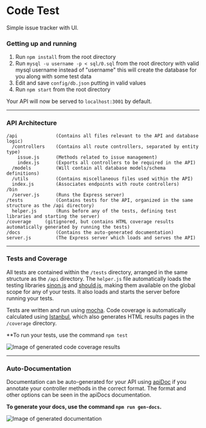 # Code Test

Simple issue tracker with UI.

### Getting up and running

1. Run `npm install` from the root directory
2. Run `mysql -u username -p < sql/0.sql` from the root directory with valid mysql username instead of "username" this will create the database for you along with some test data
3. Edit and save `config/db.json` putting in valid values
4. Run `npm start` from the root directory

Your API will now be served to `localhost:3001` by default.

---

### API Architecture


```
/api              (Contains all files relevant to the API and database logic)
  /controllers    (Contains all route controllers, separated by entity type)
    issue.js      (Methods related to issue management)
    index.js      (Exports all controllers to be required in the API)
  /models         (Will contain all database models/schema definitions)
  /utils          (Contains miscellaneous files used within the API)
  index.js        (Associates endpoints with route controllers)
/bin
  /server.js      (Runs the Express server)
/tests            (Contains tests for the API, organized in the same structure as the /api directory)
  helper.js       (Runs before any of the tests, defining test libraries and starting the server)
/coverage     (gitignored, but contains HTML coverage results automatically generated by running the tests)
/docs             (Contains the auto-generated documentation)
server.js         (The Express server which loads and serves the API)
```

---

### Tests and Coverage

All tests are contained within the `/tests` directory, arranged in the same structure as the `/api` directory. The `helper.js` file automatically loads the testing libraries [sinon.js](http://sinonjs.org/) and [should.js](https://shouldjs.github.io/), making them available on the global scope for any of your tests. It also loads and starts the server before running your tests.

Tests are written and run using [mocha](https://mochajs.org/). Code coverage is automatically calculated using [Istanbul](https://github.com/gotwarlost/istanbul), which also generates HTML results pages in the `/coverage` directory.

**To run your tests, use the command `npm test`

![Image of generated code coverage results](https://raw.githubusercontent.com/jakemmarsh/expressed-boilerplate/master/coverage.png)

---

### Auto-Documentation

Documentation can be auto-generated for your API using [apiDoc](http://apidocjs.com/) if you annotate your controller methods in the correct format. The format and other options can be seen in the apiDocs documentation.

**To generate your docs, use the command `npm run gen-docs`.**

![Image of generated documentation](https://raw.githubusercontent.com/jakemmarsh/expressed-boilerplate/master/docs.png)
